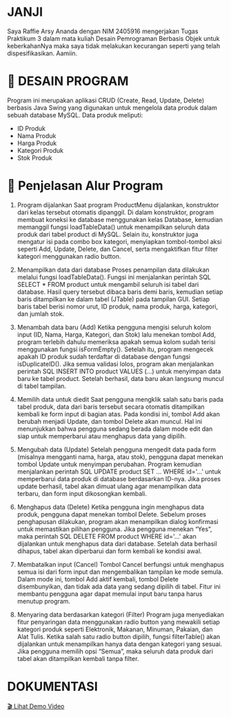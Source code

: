 # JANJI
Saya Raffie Arsy Ananda dengan NIM 2405916 mengerjakan Tugas Praktikum 3 dalam mata kuliah Desain Pemrograman Berbasis Objek untuk keberkahanNya maka saya tidak melakukan kecurangan seperti yang telah dispesifikasikan. Aamiin.

# 📌 DESAIN PROGRAM
Program ini merupakan aplikasi CRUD (Create, Read, Update, Delete) berbasis Java Swing yang digunakan untuk mengelola data produk dalam sebuah database MySQL.
Data produk meliputi:
- ID Produk
- Nama Produk
- Harga Produk
- Kategori Produk
- Stok Produk

# 🔄 Penjelasan Alur Program
1. Program dijalankan
Saat program ProductMenu dijalankan, konstruktor dari kelas tersebut otomatis dipanggil. Di dalam konstruktor, program membuat koneksi ke database menggunakan kelas Database, kemudian memanggil fungsi loadTableData() untuk menampilkan seluruh data produk dari tabel product di MySQL. Selain itu, konstruktor juga mengatur isi pada combo box kategori, menyiapkan tombol-tombol aksi seperti Add, Update, Delete, dan Cancel, serta mengaktifkan fitur filter kategori menggunakan radio button.

3. Menampilkan data dari database
Proses penampilan data dilakukan melalui fungsi loadTableData(). Fungsi ini menjalankan perintah SQL SELECT * FROM product untuk mengambil seluruh isi tabel dari database. Hasil query tersebut dibaca baris demi baris, kemudian setiap baris ditampilkan ke dalam tabel (JTable) pada tampilan GUI. Setiap baris tabel berisi nomor urut, ID produk, nama produk, harga, kategori, dan jumlah stok.

3. Menambah data baru (Add)
Ketika pengguna mengisi seluruh kolom input (ID, Nama, Harga, Kategori, dan Stok) lalu menekan tombol Add, program terlebih dahulu memeriksa apakah semua kolom sudah terisi menggunakan fungsi isFormEmpty(). Setelah itu, program mengecek apakah ID produk sudah terdaftar di database dengan fungsi isDuplicateID(). Jika semua validasi lolos, program akan menjalankan perintah SQL INSERT INTO product VALUES (...) untuk menyimpan data baru ke tabel product. Setelah berhasil, data baru akan langsung muncul di tabel tampilan.

4. Memilih data untuk diedit
Saat pengguna mengklik salah satu baris pada tabel produk, data dari baris tersebut secara otomatis ditampilkan kembali ke form input di bagian atas. Pada kondisi ini, tombol Add akan berubah menjadi Update, dan tombol Delete akan muncul. Hal ini menunjukkan bahwa pengguna sedang berada dalam mode edit dan siap untuk memperbarui atau menghapus data yang dipilih.

5. Mengubah data (Update)
Setelah pengguna mengedit data pada form (misalnya mengganti nama, harga, atau stok), pengguna dapat menekan tombol Update untuk menyimpan perubahan. Program kemudian menjalankan perintah SQL UPDATE product SET ... WHERE id='...' untuk memperbarui data produk di database berdasarkan ID-nya. Jika proses update berhasil, tabel akan dimuat ulang agar menampilkan data terbaru, dan form input dikosongkan kembali.

6. Menghapus data (Delete)
Ketika pengguna ingin menghapus data produk, pengguna dapat menekan tombol Delete. Sebelum proses penghapusan dilakukan, program akan menampilkan dialog konfirmasi untuk memastikan pilihan pengguna. Jika pengguna menekan “Yes”, maka perintah SQL DELETE FROM product WHERE id='...' akan dijalankan untuk menghapus data dari database. Setelah data berhasil dihapus, tabel akan diperbarui dan form kembali ke kondisi awal.

7. Membatalkan input (Cancel)
Tombol Cancel berfungsi untuk menghapus semua isi dari form input dan mengembalikan tampilan ke mode semula. Dalam mode ini, tombol Add aktif kembali, tombol Delete disembunyikan, dan tidak ada data yang sedang dipilih di tabel. Fitur ini membantu pengguna agar dapat memulai input baru tanpa harus menutup program.

8. Menyaring data berdasarkan kategori (Filter)
Program juga menyediakan fitur penyaringan data menggunakan radio button yang mewakili setiap kategori produk seperti Elektronik, Makanan, Minuman, Pakaian, dan Alat Tulis. Ketika salah satu radio button dipilih, fungsi filterTable() akan dijalankan untuk menampilkan hanya data dengan kategori yang sesuai. Jika pengguna memilih opsi “Semua”, maka seluruh data produk dari tabel akan ditampilkan kembali tanpa filter.

# DOKUMENTASI
[🎬 Lihat Demo Video](./Dokumentasi/CRUD.mp4)
